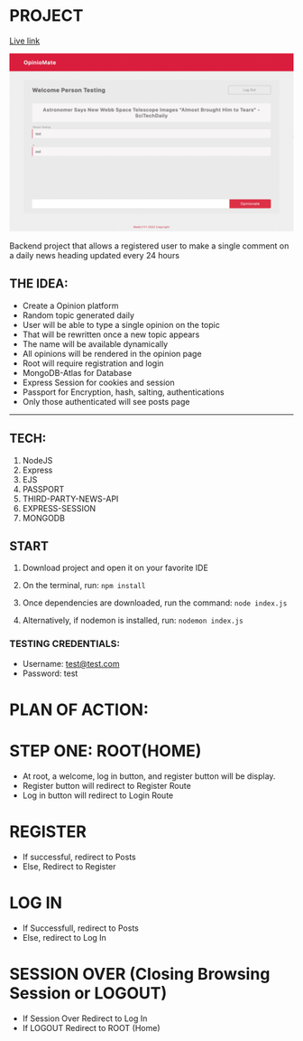 # PROJECT

[Live link](https://opiniomate.herokuapp.com/)

![Image of main page](./public/IMGs/main.png)

Backend project that allows a registered user to make a single comment on a daily news heading updated every 24 hours

## THE IDEA:

- Create a Opinion platform
- Random topic generated daily
- User will be able to type a single opinion on the topic
- That will be rewritten once a new topic appears
- The name will be available dynamically
- All opinions will be rendered in the opinion page
- Root will require registration and login
- MongoDB-Atlas for Database
- Express Session for cookies and session
- Passport for Encryption, hash, salting, authentications
- Only those authenticated will see posts page

---

## TECH:

1. NodeJS
2. Express
3. EJS
4. PASSPORT
5. THIRD-PARTY-NEWS-API
6. EXPRESS-SESSION
7. MONGODB

## START

1. Download project and open it on your favorite IDE

2. On the terminal, run: `npm install`

3. Once dependencies are downloaded, run the command: `node index.js`

4. Alternatively, if nodemon is installed, run: `nodemon index.js`

### TESTING CREDENTIALS:

- Username: test@test.com
- Password: test

# PLAN OF ACTION:

# STEP ONE: ROOT(HOME)

- At root, a welcome, log in button, and register button will be display.
- Register button will redirect to Register Route
- Log in button will redirect to Login Route

# REGISTER

- If successful, redirect to Posts
- Else, Redirect to Register

# LOG IN

- If Successfull, redirect to Posts
- Else, redirect to Log In

# SESSION OVER (Closing Browsing Session or LOGOUT)

- If Session Over Redirect to Log In
- If LOGOUT Redirect to ROOT (Home)
